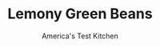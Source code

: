 ---
layout: ../../layouts/MarkdownPostLayout.astro
title: Lemony Green Beans
author: America's Test Kitchen
pubDate: 2023-03-15
description: "You cant just squeeze balanced lemon flavor from the fruit. It requires finesse."
image_url: https://res.cloudinary.com/hksqkdlah/image/upload/ar_1:1,c_fill,dpr_2.0,f_auto,fl_lossy.progressive.strip_profile,g_faces:auto,q_auto:low,w_344/8381_sfs-lemongreenbeans-15-276383
tags: ["Side Dishes","Vegetables","Quick"]
calories: 289
protein: 2
carbohydrates: 11
fats: 
fiber: 3
ingredients: ["1/4 cup, water","2 (2-inch) strips, zest, 1 teaspoon grated zest, and 1 1/2 teaspoons juice, from 1 lemon",", Salt and pepper","1/2 teaspoon, sugar","1 pound, green beans, trimmed and cut in half crosswise","1 tablespoon, unsalted butter"]
serves: 4
time: "30 minutes"
instructions: ["COOK BEANS Bring water, strips of lemon zest, 1/4 teaspoon salt, and sugar to boil in large skillet. Add green beans, reduce heat to medium-low, and cook, covered, until tender, about 10 minutes. Remove lid and cook until liquid evaporates, about 1 minute. Discard lemon strips.","SEASON BEANS Off heat, add butter, grated lemon zest, and juice; toss to combine. Season to taste with salt and pepper. Serve."]
nutrition: ["286 mg Potassium","49 mg Phosphorus","53 mg Calcium","1 mg Iron","31 mg Magnesium","376 mg Sodium","3 g Fat","29 mg Vitamin C","7 mg Cholesterol","1 g Saturated","3 g Fiber","40 µg Folate (food)","4 g Sugars","17 µg Vitamin K","143 g Water","11 g Carbs","40 µg Folate equivalent (total)","2 g Protein","64 µg Vitamin A","72 kcal Energy","289 calories"]
notes: "For green beans with a richer glaze, add an extra 2 tablespoons of butter in step 2."
---